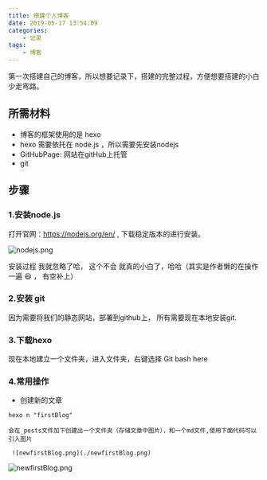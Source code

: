 ```yaml
---
title: 搭建个人博客
date: 2019-05-17 13:54:09
categories: 
    - 记录
tags: 
    - 博客
---
```


第一次搭建自己的博客，所以想要记录下，搭建的完整过程，方便想要搭建的小白少走弯路。


## 所需材料

- 博客的框架使用的是 hexo
- hexo 需要依托在 node.js ，所以需要先安装nodejs
- GitHubPage: 网站在gitHub上托管
- git 



## 步骤

### 1.安装node.js

打开官网：https://nodejs.org/en/ , 下载稳定版本的进行安装。

![nodejs.png](./nodejs.png)

安装过程 我就忽略了哈， 这个不会 就真的小白了，哈哈（其实是作者懒的在操作一遍   :laughing: ， 有空补上）

### 2.安装 git

因为需要将我们的静态网站，部署到github上， 所有需要现在本地安装git.

### 3.下载hexo

现在本地建立一个文件夹，进入文件夹，右键选择 Git bash here



### 4.常用操作

- 创建新的文章
```
hexo n "firstBlog"
```
    会在_posts文件加下创建出一个文件夹（存储文章中图片），和一个md文件,使用下面代码可以引入图片
```
 ![newfirstBlog.png](./newfirstBlog.png)
```
![newfirstBlog.png](./newfirstBlog.png)


